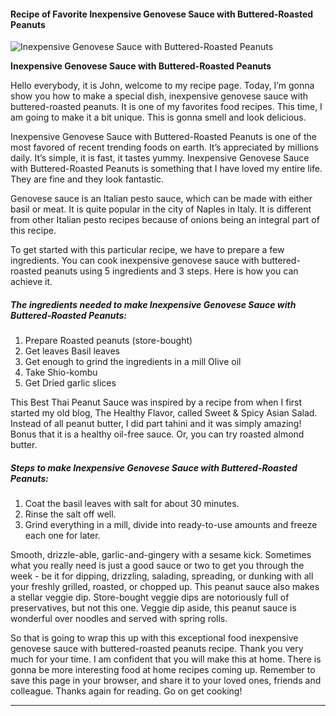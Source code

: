             

#### Recipe of Favorite Inexpensive Genovese Sauce with Buttered-Roasted Peanuts

![Inexpensive Genovese Sauce with Buttered-Roasted Peanuts](https://img-global.cpcdn.com/recipes/4505472292880384/751x532cq70/inexpensive-genovese-sauce-with-buttered-roasted-peanuts-recipe-main-photo.jpg)

**Inexpensive Genovese Sauce with Buttered-Roasted Peanuts**

Hello everybody, it is John, welcome to my recipe page. Today, I’m gonna show you how to make a special dish, inexpensive genovese sauce with buttered-roasted peanuts. It is one of my favorites food recipes. This time, I am going to make it a bit unique. This is gonna smell and look delicious.

Inexpensive Genovese Sauce with Buttered-Roasted Peanuts is one of the most favored of recent trending foods on earth. It’s appreciated by millions daily. It’s simple, it is fast, it tastes yummy. Inexpensive Genovese Sauce with Buttered-Roasted Peanuts is something that I have loved my entire life. They are fine and they look fantastic.

Genovese sauce is an Italian pesto sauce, which can be made with either basil or meat. It is quite popular in the city of Naples in Italy. It is different from other Italian pesto recipes because of onions being an integral part of this recipe.

To get started with this particular recipe, we have to prepare a few ingredients. You can cook inexpensive genovese sauce with buttered-roasted peanuts using 5 ingredients and 3 steps. Here is how you can achieve it.

##### The ingredients needed to make Inexpensive Genovese Sauce with Buttered-Roasted Peanuts:

1.  Prepare Roasted peanuts (store-bought)
2.  Get leaves Basil leaves
3.  Get enough to grind the ingredients in a mill Olive oil
4.  Take Shio-kombu
5.  Get Dried garlic slices

This Best Thai Peanut Sauce was inspired by a recipe from when I first started my old blog, The Healthy Flavor, called Sweet & Spicy Asian Salad. Instead of all peanut butter, I did part tahini and it was simply amazing! Bonus that it is a healthy oil-free sauce. Or, you can try roasted almond butter.

##### Steps to make Inexpensive Genovese Sauce with Buttered-Roasted Peanuts:

1.  Coat the basil leaves with salt for about 30 minutes.
2.  Rinse the salt off well.
3.  Grind everything in a mill, divide into ready-to-use amounts and freeze each one for later.

Smooth, drizzle-able, garlic-and-gingery with a sesame kick. Sometimes what you really need is just a good sauce or two to get you through the week - be it for dipping, drizzling, salading, spreading, or dunking with all your freshly grilled, roasted, or chopped up. This peanut sauce also makes a stellar veggie dip. Store-bought veggie dips are notoriously full of preservatives, but not this one. Veggie dip aside, this peanut sauce is wonderful over noodles and served with spring rolls.

So that is going to wrap this up with this exceptional food inexpensive genovese sauce with buttered-roasted peanuts recipe. Thank you very much for your time. I am confident that you will make this at home. There is gonna be more interesting food at home recipes coming up. Remember to save this page in your browser, and share it to your loved ones, friends and colleague. Thanks again for reading. Go on get cooking!

* * *
